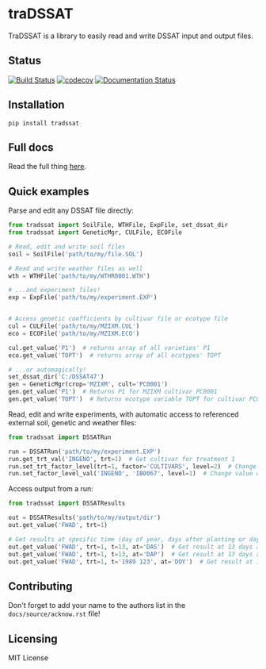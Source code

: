 # traDSSAT
TraDSSAT is a library to easily read and write DSSAT input and output files.

## Status
[![Build Status](https://travis-ci.org/julienmalard/traDSSAT.svg?branch=master)](https://travis-ci.org/julienmalard/traDSSAT)
[![codecov](https://codecov.io/gh/julienmalard/traDSSAT/branch/master/graph/badge.svg)](https://codecov.io/gh/julienmalard/traDSSAT)
[![Documentation Status](https://readthedocs.org/projects/tradssat/badge/?version=latest)](https://tradssat.readthedocs.io/en/latest/?badge=latest)

## Installation
`pip install tradssat`

## Full docs
Read the full thing [here](https://tradssat.readthedocs.io/en/latest/).

## Quick examples

Parse and edit any DSSAT file directly:
```python
from tradssat import SoilFile, WTHFile, ExpFile, set_dssat_dir
from tradssat import GeneticMgr, CULFile, ECOFile

# Read, edit and write soil files
soil = SoilFile('path/to/my/file.SOL')

# Read and write weather files as well
wth = WTHFile('path/to/my/WTHR0001.WTH')

# ...and experiment files!
exp = ExpFile('path/to/my/experiment.EXP')


# Access genetic coefficients by cultivar file or ecotype file
cul = CULFile('path/to/my/MZIXM.CUL')
eco = ECOFile('path/to/my/MZIXM.ECO')

cul.get_value('P1')  # returns array of all varieties' P1
eco.get_value('TOPT')  # returns array of all ecotypes' TOPT

# ...or automagically!
set_dssat_dir('C:/DSSAT47')
gen = GeneticMgr(crop='MZIXM', cult='PC0001')
gen.get_value('P1')  # Returns P1 for MZIXM cultivar PC0001
gen.get_value('TOPT')  # Returns ecotype variable TOPT for cultivar PC0001

```

Read, edit and write experiments, with automatic access to referenced
external soil, genetic and weather files:
```python
from tradssat import DSSATRun

run = DSSATRun('path/to/my/experiment.EXP')
run.get_trt_val('INGENO', trt=1)  # Get cultivar for treatment 1
run.set_trt_factor_level(trt=1, factor='CULTIVARS', level=2)  # Change level of treatment factor
run.set_factor_level_val('INGENO', 'IB0067', level=1)  # Change value of a factor level (in this case cultivar type)

```

Access output from a run:
```python
from tradssat import DSSATResults

out = DSSATResults('path/to/my/output/dir')
out.get_value('FWAD', trt=1)

# Get results at specific time (day of year, days after planting or days after start)
out.get_value('FWAD', trt=1, t=13, at='DAS')  # Get result at 13 days after start
out.get_value('FWAD', trt=1, t=13, at='DAP')  # Get result at 13 days after planting
out.get_value('FWAD', trt=1, t='1989 123', at='DOY')  # Get result at 123th day of year 1989

```

## Contributing
Don't forget to add your name to the authors list in the `docs/source/acknow.rst` file!

## Licensing
MIT License
